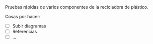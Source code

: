 Pruebas rápidas de varios componentes de la recicladora de plástico.

Cosas por hacer:
- [ ] Subir diagramas
- [ ] Referencias
- [ ] ...
